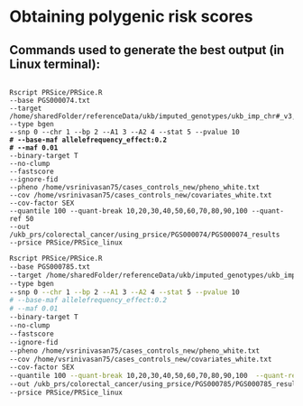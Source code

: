 # Obtaining polygenic risk scores

## Commands used to generate the best output (in Linux terminal):

<pre class="language-bash" data-overflow="wrap"><code class="lang-bash">
Rscript PRSice/PRSice.R 
--base PGS000074.txt 
--target /home/sharedFolder/referenceData/ukb/imputed_genotypes/ukb_imp_chr#_v3,/home/sharedFolder/referenceData/ukb/imputed_genotypes/ukb_imp_chr1_v3.sample 
--type bgen
--snp 0 --chr 1 --bp 2 --A1 3 --A2 4 --stat 5 --pvalue 10
<strong># --base-maf allelefrequency_effect:0.2
</strong><strong># --maf 0.01
</strong>--binary-target T 
--no-clump 
--fastscore
--ignore-fid 
--pheno /home/vsrinivasan75/cases_controls_new/pheno_white.txt
--cov /home/vsrinivasan75/cases_controls_new/covariates_white.txt
--cov-factor SEX 
--quantile 100 --quant-break 10,20,30,40,50,60,70,80,90,100 --quant-ref 50
--out /ukb_prs/colorectal_cancer/using_prsice/PGS000074/PGS000074_results 
--prsice PRSice/PRSice_linux
</code></pre>

```bash
Rscript PRSice/PRSice.R 
--base PGS000785.txt 
--target /home/sharedFolder/referenceData/ukb/imputed_genotypes/ukb_imp_chr#_v3,/home/sharedFolder/referenceData/ukb/imputed_genotypes/ukb_imp_chr1_v3.sample 
--type bgen 
--snp 0 --chr 1 --bp 2 --A1 3 --A2 4 --stat 5 --pvalue 10
# --base-maf allelefrequency_effect:0.2
# --maf 0.01
--binary-target T 
--no-clump 
--fastscore
--ignore-fid 
--pheno /home/vsrinivasan75/cases_controls_new/pheno_white.txt
--cov /home/vsrinivasan75/cases_controls_new/covariates_white.txt
--cov-factor SEX 
--quantile 100 --quant-break 10,20,30,40,50,60,70,80,90,100  --quant-ref 50
--out /ukb_prs/colorectal_cancer/using_prsice/PGS000785/PGS000785_results 
--prsice PRSice/PRSice_linux
```
